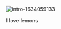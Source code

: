 ![intro-1634059133](https://github.com/SorryLemon/SorryLemon/assets/120297366/19ef9256-9a6d-4949-a2b1-7682557097cd)

I love lemons
